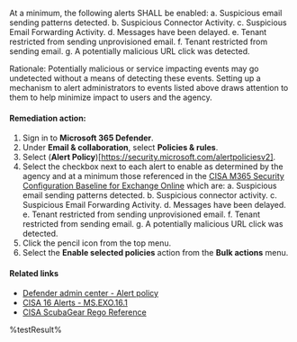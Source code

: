 At a minimum, the following alerts SHALL be enabled:
a. Suspicious email sending patterns detected.
b. Suspicious Connector Activity.
c. Suspicious Email Forwarding Activity.
d. Messages have been delayed.
e. Tenant restricted from sending unprovisioned email.
f. Tenant restricted from sending email.
g. A potentially malicious URL click was detected.

Rationale: Potentially malicious or service impacting events may go undetected without a means of detecting these events. Setting up a mechanism to alert administrators to events listed above draws attention to them to help minimize impact to users and the agency.

#### Remediation action:

1. Sign in to **Microsoft 365 Defender**.
2. Under **Email & collaboration**, select **Policies & rules**.
3. Select (**Alert Policy**)[https://security.microsoft.com/alertpoliciesv2].
4. Select the checkbox next to each alert to enable as determined by the agency and at a minimum those referenced in the [CISA M365 Security Configuration Baseline for Exchange Online](https://github.com/cisagov/ScubaGear/blob/main/PowerShell/ScubaGear/baselines/exo.md#msexo161v1) which are:
    a. Suspicious email sending patterns detected.
    b. Suspicious connector activity.
    c. Suspicious Email Forwarding Activity.
    d. Messages have been delayed.
    e. Tenant restricted from sending unprovisioned email.
    f. Tenant restricted from sending email.
    g. A potentially malicious URL click was detected.
5. Click the pencil icon from the top menu.
6. Select the **Enable selected policies** action from the **Bulk actions** menu.

#### Related links

* [Defender admin center - Alert policy](https://security.microsoft.com/alertpoliciesv2)
* [CISA 16 Alerts - MS.EXO.16.1](https://github.com/cisagov/ScubaGear/blob/main/PowerShell/ScubaGear/baselines/exo.md#msexo161v1)
* [CISA ScubaGear Rego Reference](https://github.com/cisagov/ScubaGear/blob/main/PowerShell/ScubaGear/Rego/EXOConfig.rego#L863)

<!--- Results --->
%testResult%